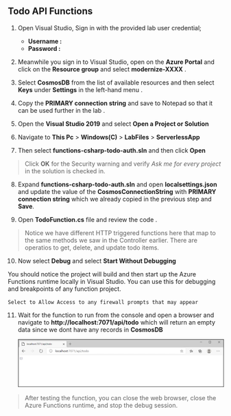 ## Todo API Functions

1. Open Visual Studio, Sign in with the provided lab user credential;

      - **Username : <inject key="AzureAdUserEmail" />**
      - **Password : <inject key="AzureAdUserPassword" />**
      
2. Meanwhile you sign in to Visual Studio, open on the **Azure Portal** and click on the **Resource group** and select **modernize-XXXX** .

3. Select **CosmosDB** from the list of available resources and then select **Keys** under **Settings** in the left-hand menu .

4. Copy the **PRIMARY connection string** and save to Notepad so that it can be used further in the lab .

5. Open the **Visual Studio 2019** and select **Open a Project or Solution**

6. Navigate to **This Pc** > **Windows(C)** > **LabFiles** > **ServerlessApp**

7. Then select **functions-csharp-todo-auth.sln** and then click **Open**

> Click **OK** for the Security warning and verify *Ask me for every project* in the solution is checked in.
 
8. Expand **functions-csharp-todo-auth.sln** and open **localsettings.json** and update the value of the **CosmosConnectionString** with **PRIMARY connection string** which we already copied in the previous step and **Save**.

9. Open **TodoFunction.cs** file and review the code .
   
 > Notice we have different HTTP triggered functions here that map to the same methods we saw in the Controller earlier. 
  There are operatios to get, delete, and update todo items.

10. Now select **Debug** and select **Start Without Debugging** 

You should notice the project will build and then start up the Azure Functions runtime locally in Visual Studio. You can use this for debugging and breakpoints of any function project.

 
    Select to Allow Access to any firewall prompts that may appear
    
11. Wait for the function to run from the console and open a browser and navigate to **http://<span></span>localhost:7071/api/todo** which will return an empty data since we dont have any records in **CosmosDB**
    
    ![emptydata](images/emptydata.png)
  
 > After testing the function, you can close the web browser, close the Azure Functions runtime, and stop the debug session.
